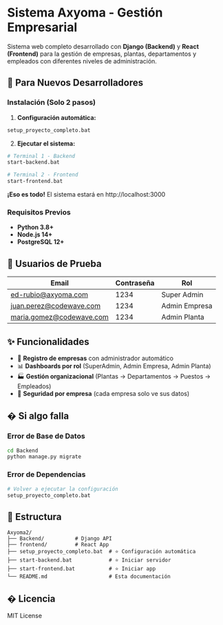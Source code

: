 # Sistema Axyoma - Gestión Empresarial

Sistema web completo desarrollado con **Django (Backend)** y **React (Frontend)** para la gestión de empresas, plantas, departamentos y empleados con diferentes niveles de administración.

## 🚀 Para Nuevos Desarrolladores

### Instalación (Solo 2 pasos)

1. **Configuración automática:**
```bash
setup_proyecto_completo.bat
```

2. **Ejecutar el sistema:**
```bash
# Terminal 1 - Backend
start-backend.bat

# Terminal 2 - Frontend  
start-frontend.bat
```

**¡Eso es todo!** El sistema estará en http://localhost:3000

### Requisitos Previos
- **Python 3.8+** 
- **Node.js 14+**
- **PostgreSQL 12+**

## 👥 Usuarios de Prueba

| Email | Contraseña | Rol |
|-------|------------|-----|
| ed-rubio@axyoma.com | 1234 | Super Admin |
| juan.perez@codewave.com | 1234 | Admin Empresa |
| maria.gomez@codewave.com | 1234 | Admin Planta |

## ✨ Funcionalidades

- 🏢 **Registro de empresas** con administrador automático
- 📊 **Dashboards por rol** (SuperAdmin, Admin Empresa, Admin Planta)
- 🏭 **Gestión organizacional** (Plantas → Departamentos → Puestos → Empleados)
- 🔐 **Seguridad por empresa** (cada empresa solo ve sus datos)

## �️ Si algo falla

### Error de Base de Datos
```bash
cd Backend
python manage.py migrate
```

### Error de Dependencias
```bash
# Volver a ejecutar la configuración
setup_proyecto_completo.bat
```

## 📁 Estructura

```
Axyoma2/
├── Backend/          # Django API
├── frontend/         # React App
├── setup_proyecto_completo.bat  # ⭐ Configuración automática
├── start-backend.bat            # ⭐ Iniciar servidor
├── start-frontend.bat           # ⭐ Iniciar app
└── README.md                    # Esta documentación
```

## � Licencia

MIT License
